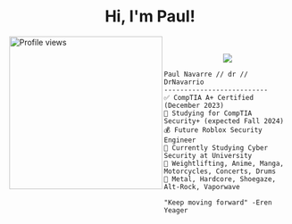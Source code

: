 <h1 align="center">
Hi, I'm Paul!
 </h1>
 <!--<img src="[https://komarev.com/ghpvc/?username=Taviitt&label=Profile%20Views&color=0e75b6&style=flat](https://f4.bcbits.com/img/a3601098701_16.jpg)" align='right' alt="Taviitt" />-->
 <img src="https://f4.bcbits.com/img/a3601098701_16.jpg" alt="Profile views" width='274' align='left'/></a> 
<br/>

<!-- Typing SVG by DenverCoder1 - https://github.com/DenverCoder1/readme-typing-svg -->
<p align="center">
  <a href="https://github.com/DenverCoder1/readme-typing-svg"><img src="https://readme-typing-svg.herokuapp.com?lines=Cyber+Security+Student;CompTIA+Certified;Python,+LUA,+JavaScript;&center=true&width=380&height=45"></a>
</p>

```
Paul Navarre // dr // DrNavarrio
--------------------------
✅ CompTIA A+ Certified (December 2023)
🏹 Studying for CompTIA Security+ (expected Fall 2024)
💰 Future Roblox Security Engineer
📓 Currently Studying Cyber Security at University
🎯 Weightlifting, Anime, Manga, Motorcycles, Concerts, Drums
🎵 Metal, Hardcore, Shoegaze, Alt-Rock, Vaporwave

"Keep moving forward" -Eren Yeager
```
